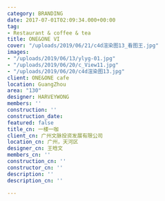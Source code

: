 ```yaml
---
category: BRANDING
date: 2017-07-01T02:09:34.000+00:00
tag:
- Restaurant & coffee & tea
title: ONE&ONE VI
cover: "/uploads/2019/06/21/c4d渲染图13_看图王.jpg"
images:
- "/uploads/2019/06/13/ylyg-01.jpg"
- "/uploads/2019/06/20/c_View11.jpg"
- "/uploads/2019/06/20/c4d渲染图13.jpg"
client: ONE&ONE cafe
location: GuangZhou
area: "130"
designer: HARVEYWONG
members: ''
construction: ''
construction_date: 
featured: false
title_cn: 一楼一咖
client_cn: 广州文脉投资发展有限公司
location_cn: 广州，天河区
designer_cn: 王晗文
members_cn: ''
construction_cn: ''
constructor_cn: ''
description: ''
description_cn: ''

---
```

